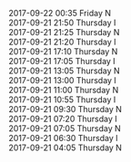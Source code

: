 2017-09-22 00:35 Friday  N  
2017-09-21 21:50 Thursday  I  
2017-09-21 21:25 Thursday  N  
2017-09-21 21:20 Thursday  I  
2017-09-21 17:10 Thursday  N  
2017-09-21 17:05 Thursday  I  
2017-09-21 13:05 Thursday  N  
2017-09-21 13:00 Thursday  I  
2017-09-21 11:00 Thursday  N  
2017-09-21 10:55 Thursday  I  
2017-09-21 09:30 Thursday  N  
2017-09-21 07:20 Thursday  I  
2017-09-21 07:05 Thursday  N  
2017-09-21 06:30 Thursday  I  
2017-09-21 04:05 Thursday  N  
